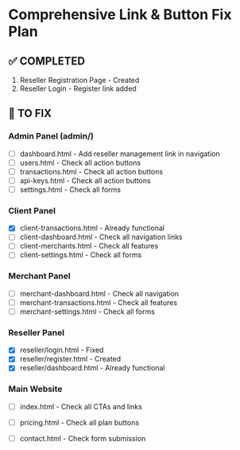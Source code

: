 # Comprehensive Link & Button Fix Plan

## ✅ COMPLETED
1. Reseller Registration Page - Created
2. Reseller Login - Register link added

## 🔧 TO FIX

### Admin Panel (admin/)
- [ ] dashboard.html - Add reseller management link in navigation
- [ ] users.html - Check all action buttons
- [ ] transactions.html - Check all action buttons
- [ ] api-keys.html - Check all action buttons
- [ ] settings.html - Check all forms

### Client Panel
- [x] client-transactions.html - Already functional
- [ ] client-dashboard.html - Check all navigation links
- [ ] client-merchants.html - Check all features
- [ ] client-settings.html - Check all forms

### Merchant Panel
- [ ] merchant-dashboard.html - Check all navigation
- [ ] merchant-transactions.html - Check all features
- [ ] merchant-settings.html - Check all forms

### Reseller Panel
- [x] reseller/login.html - Fixed
- [x] reseller/register.html - Created
- [x] reseller/dashboard.html - Already functional

### Main Website
- [ ] index.html - Check all CTAs and links
- [ ] pricing.html - Check all plan buttons
- [ ] contact.html - Check form submission

